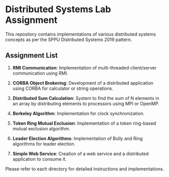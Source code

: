 # Distributed Systems Lab Assignment

This repository contains implementations of various distributed systems concepts as per the SPPU Distributed Systems 2019 pattern.

## Assignment List

1. **RMI Communication**: Implementation of multi-threaded client/server communication using RMI.
  
2. **CORBA Object Brokering**: Development of a distributed application using CORBA for calculator or string operations.
 
3. **Distributed Sum Calculation**: System to find the sum of N elements in an array by distributing elements to processors using MPI or OpenMP.
  
4. **Berkeley Algorithm**: Implementation for clock synchronization.
 
5. **Token Ring Mutual Exclusion**: Implementation of a token ring-based mutual exclusion algorithm.
  
6. **Leader Election Algorithms**: Implementation of Bully and Ring algorithms for leader election.
 
7. **Simple Web Service**: Creation of a web service and a distributed application to consume it.

Please refer to each directory for detailed instructions and implementations.
